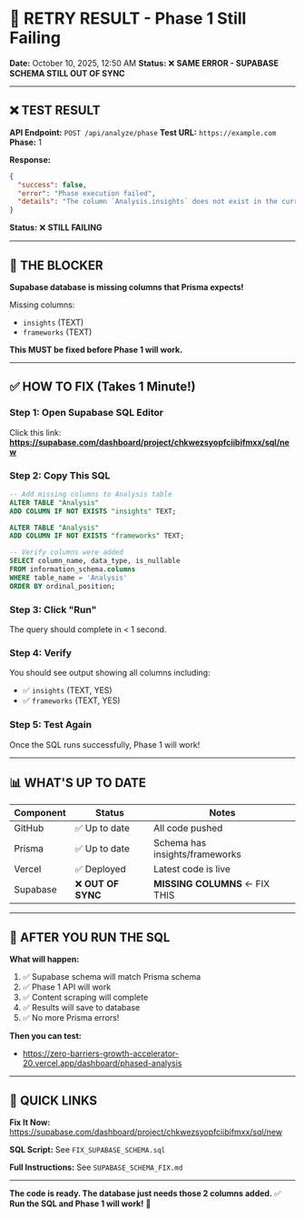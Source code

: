 # 🔄 RETRY RESULT - Phase 1 Still Failing

**Date:** October 10, 2025, 12:50 AM
**Status:** ❌ **SAME ERROR - SUPABASE SCHEMA STILL OUT OF SYNC**

---

## ❌ TEST RESULT

**API Endpoint:** `POST /api/analyze/phase`
**Test URL:** `https://example.com`
**Phase:** 1

**Response:**

```json
{
  "success": false,
  "error": "Phase execution failed",
  "details": "The column `Analysis.insights` does not exist in the current database."
}
```

**Status:** ❌ **STILL FAILING**

---

## 🚨 THE BLOCKER

**Supabase database is missing columns that Prisma expects!**

Missing columns:

- `insights` (TEXT)
- `frameworks` (TEXT)

**This MUST be fixed before Phase 1 will work.**

---

## ✅ HOW TO FIX (Takes 1 Minute!)

### **Step 1: Open Supabase SQL Editor**

Click this link:
**https://supabase.com/dashboard/project/chkwezsyopfciibifmxx/sql/new**

### **Step 2: Copy This SQL**

```sql
-- Add missing columns to Analysis table
ALTER TABLE "Analysis"
ADD COLUMN IF NOT EXISTS "insights" TEXT;

ALTER TABLE "Analysis"
ADD COLUMN IF NOT EXISTS "frameworks" TEXT;

-- Verify columns were added
SELECT column_name, data_type, is_nullable
FROM information_schema.columns
WHERE table_name = 'Analysis'
ORDER BY ordinal_position;
```

### **Step 3: Click "Run"**

The query should complete in < 1 second.

### **Step 4: Verify**

You should see output showing all columns including:

- ✅ `insights` (TEXT, YES)
- ✅ `frameworks` (TEXT, YES)

### **Step 5: Test Again**

Once the SQL runs successfully, Phase 1 will work!

---

## 📊 WHAT'S UP TO DATE

| Component | Status             | Notes                          |
| --------- | ------------------ | ------------------------------ |
| GitHub    | ✅ Up to date      | All code pushed                |
| Prisma    | ✅ Up to date      | Schema has insights/frameworks |
| Vercel    | ✅ Deployed        | Latest code is live            |
| Supabase  | ❌ **OUT OF SYNC** | **MISSING COLUMNS** ← FIX THIS |

---

## 🎯 AFTER YOU RUN THE SQL

**What will happen:**

1. ✅ Supabase schema will match Prisma schema
2. ✅ Phase 1 API will work
3. ✅ Content scraping will complete
4. ✅ Results will save to database
5. ✅ No more Prisma errors!

**Then you can test:**

- https://zero-barriers-growth-accelerator-20.vercel.app/dashboard/phased-analysis

---

## 🔗 QUICK LINKS

**Fix It Now:**
https://supabase.com/dashboard/project/chkwezsyopfciibifmxx/sql/new

**SQL Script:**
See `FIX_SUPABASE_SCHEMA.sql`

**Full Instructions:**
See `SUPABASE_SCHEMA_FIX.md`

---

**The code is ready. The database just needs those 2 columns added.** ✅
**Run the SQL and Phase 1 will work!** 🚀

